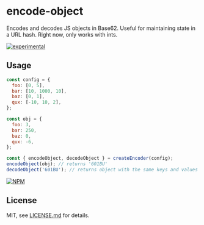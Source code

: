 # encode-object

Encodes and decodes JS objects in Base62. Useful for maintaining state in a URL hash.
Right now, only works with ints.

[![experimental](http://badges.github.io/stability-badges/dist/experimental.svg)](http://github.com/badges/stability-badges)

## Usage

```js
const config = {
  foo: [0, 5],
  bar: [10, 1000, 10],
  baz: [0, 1],
  qux: [-10, 10, 2],
};

const obj = {
  foo: 3,
  bar: 250,
  baz: 0,
  qux: -6,
};

const { encodeObject, decodeObject } = createEncoder(config);
encodeObject(obj); // returns '601BU'
decodeObject('601BU'); // returns object with the same keys and values as `obj`
```

[![NPM](https://nodei.co/npm/encode-object.png)](https://www.npmjs.com/package/encode-object)

## License

MIT, see [LICENSE.md](http://github.com/rolyatmax/encode-object/blob/master/LICENSE.md) for details.
